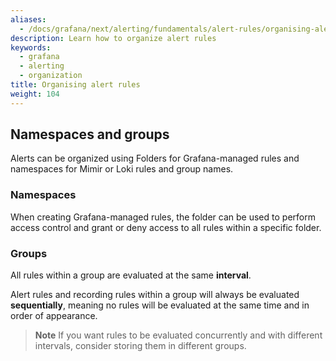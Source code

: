 ```yaml
---
aliases:
  - /docs/grafana/next/alerting/fundamentals/alert-rules/organising-alerts/
description: Learn how to organize alert rules
keywords:
  - grafana
  - alerting
  - organization
title: Organising alert rules
weight: 104
---
```


## Namespaces and groups

Alerts can be organized using Folders for Grafana-managed rules and namespaces for Mimir or Loki rules and group names.

### Namespaces

When creating Grafana-managed rules, the folder can be used to perform access control and grant or deny access to all rules within a specific folder.

### Groups

All rules within a group are evaluated at the same **interval**.

Alert rules and recording rules within a group will always be evaluated **sequentially**, meaning no rules will be evaluated at the same time and in order of appearance.

> **Note** If you want rules to be evaluated concurrently and with different intervals, consider storing them in different groups.
